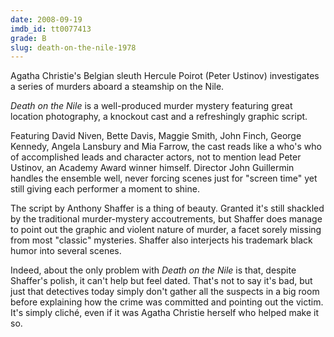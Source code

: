 ```yaml
---
date: 2008-09-19
imdb_id: tt0077413
grade: B
slug: death-on-the-nile-1978
---
```


Agatha Christie's Belgian sleuth Hercule Poirot (Peter Ustinov) investigates a series of murders aboard a steamship on the Nile.

_Death on the Nile_ is a well-produced murder mystery featuring great location photography, a knockout cast and a refreshingly graphic script.

Featuring David Niven, Bette Davis, Maggie Smith, John Finch, George Kennedy, Angela Lansbury and Mia Farrow, the cast reads like a who's who of accomplished leads and character actors, not to mention lead Peter Ustinov, an Academy Award winner himself. Director John Guillermin handles the ensemble well, never forcing scenes just for "screen time" yet still giving each performer a moment to shine.

The script by Anthony Shaffer is a thing of beauty. Granted it's still shackled by the traditional murder-mystery accoutrements, but Shaffer does manage to point out the graphic and violent nature of murder, a facet sorely missing from most "classic" mysteries. Shaffer also interjects his trademark black humor into several scenes.

Indeed, about the only problem with _Death on the Nile_ is that, despite Shaffer's polish, it can't help but feel dated. That's not to say it's bad, but just that detectives today simply don't gather all the suspects in a big room before explaining how the crime was committed and pointing out the victim. It's simply cliché, even if it was Agatha Christie herself who helped make it so.
